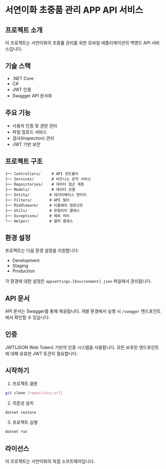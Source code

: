 # 서연이화 초중품 관리 APP API 서비스

## 프로젝트 소개
이 프로젝트는 서연이화의 초중품 관리를 위한 모바일 애플리케이션의 백엔드 API 서비스입니다.

## 기술 스택
- .NET Core
- C#
- JWT 인증
- Swagger API 문서화

## 주요 기능
- 사용자 인증 및 권한 관리
- 파일 업로드 서비스
- 검사(Inspection) 관리
- JWT 기반 보안

## 프로젝트 구조
```
├── Controllers/     # API 컨트롤러
├── Services/        # 비즈니스 로직 서비스
├── Repositories/    # 데이터 접근 계층
├── Models/          # 데이터 모델
├── Entity/         # 데이터베이스 엔티티
├── Filters/        # API 필터
├── Middleware/     # 미들웨어 컴포넌트
├── Utils/          # 유틸리티 클래스
├── Exceptions/     # 예외 처리
└── Helper/         # 헬퍼 클래스
```

## 환경 설정
프로젝트는 다음 환경 설정을 지원합니다:
- Development
- Staging
- Production

각 환경에 대한 설정은 `appsettings.[Environment].json` 파일에서 관리됩니다.

## API 문서
API 문서는 Swagger를 통해 제공됩니다. 개발 환경에서 실행 시 `/swagger` 엔드포인트에서 확인할 수 있습니다.

## 인증
JWT(JSON Web Token) 기반의 인증 시스템을 사용합니다. 모든 보호된 엔드포인트에 대해 유효한 JWT 토큰이 필요합니다.

## 시작하기
1. 프로젝트 클론
```bash
git clone [repository-url]
```

2. 의존성 설치
```bash
dotnet restore
```

3. 프로젝트 실행
```bash
dotnet run
```

## 라이선스
이 프로젝트는 서연이화의 독점 소프트웨어입니다.
